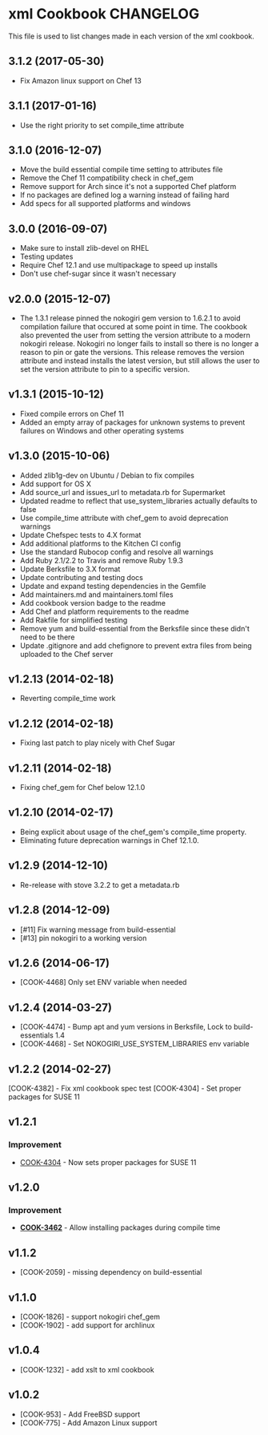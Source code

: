 # xml Cookbook CHANGELOG

This file is used to list changes made in each version of the xml cookbook.

## 3.1.2 (2017-05-30)

- Fix Amazon linux support on Chef 13

## 3.1.1 (2017-01-16)

- Use the right priority to set compile_time attribute

## 3.1.0 (2016-12-07)

- Move the build essential compile time setting to attributes file
- Remove the Chef 11 compatibility check in chef_gem
- Remove support for Arch since it's not a supported Chef platform
- If no packages are defined log a warning instead of failing hard
- Add specs for all supported platforms and windows

## 3.0.0 (2016-09-07)

- Make sure to install zlib-devel on RHEL
- Testing updates
- Require Chef 12.1 and use multipackage to speed up installs
- Don't use chef-sugar since it wasn't necessary

## v2.0.0 (2015-12-07)

- The 1.3.1 release pinned the nokogiri gem version to 1.6.2.1 to avoid compilation failure that occured at some point in time. The cookbook also prevented the user from setting the version attribute to a modern nokogiri release. Nokogiri no longer fails to install so there is no longer a reason to pin or gate the versions. This release removes the version attribute and instead installs the latest version, but still allows the user to set the version attribute to pin to a specific version.

## v1.3.1 (2015-10-12)

- Fixed compile errors on Chef 11
- Added an empty array of packages for unknown systems to prevent failures on Windows and other operating systems

## v1.3.0 (2015-10-06)

- Added zlib1g-dev on Ubuntu / Debian to fix compiles
- Add support for OS X
- Add source_url and issues_url to metadata.rb for Supermarket
- Updated readme to reflect that use_system_libraries actually defaults to false
- Use compile_time attribute with chef_gem to avoid deprecation warnings
- Update Chefspec tests to 4.X format
- Add additional platforms to the Kitchen CI config
- Use the standard Rubocop config and resolve all warnings
- Add Ruby 2.1/2.2 to Travis and remove Ruby 1.9.3
- Update Berksfile to 3.X format
- Update contributing and testing docs
- Update and expand testing dependencies in the Gemfile
- Add maintainers.md and maintainers.toml files
- Add cookbook version badge to the readme
- Add Chef and platform requirements to the readme
- Add Rakfile for simplified testing
- Remove yum and build-essential from the Berksfile since these didn't need to be there
- Update .gitignore and add chefignore to prevent extra files from being uploaded to the Chef server

## v1.2.13 (2014-02-18)

- Reverting compile_time work

## v1.2.12 (2014-02-18)

- Fixing last patch to play nicely with Chef Sugar

## v1.2.11 (2014-02-18)

- Fixing chef_gem for Chef below 12.1.0

## v1.2.10 (2014-02-17)

- Being explicit about usage of the chef_gem's compile_time property.
- Eliminating future deprecation warnings in Chef 12.1.0.

## v1.2.9 (2014-12-10)

- Re-release with stove 3.2.2 to get a metadata.rb

## v1.2.8 (2014-12-09)

- [#11] Fix warning message from build-essential
- [#13] pin nokogiri to a working version

## v1.2.6 (2014-06-17)

- [COOK-4468] Only set ENV variable when needed

## v1.2.4 (2014-03-27)

- [COOK-4474] - Bump apt and yum versions in Berksfile, Lock to build-essentials 1.4
- [COOK-4468] - Set NOKOGIRI_USE_SYSTEM_LIBRARIES env variable

## v1.2.2 (2014-02-27)

[COOK-4382] - Fix xml cookbook spec test [COOK-4304] - Set proper packages for SUSE 11

## v1.2.1

### Improvement

- [COOK-4304](https://tickets.chef.io/browse/COOK-4304) - Now sets proper packages for SUSE 11

## v1.2.0

### Improvement

- **[COOK-3462](https://tickets.chef.io/browse/COOK-3462)** - Allow installing packages during compile time

## v1.1.2

- [COOK-2059] - missing dependency on build-essential

## v1.1.0

- [COOK-1826] - support nokogiri chef_gem
- [COOK-1902] - add support for archlinux

## v1.0.4

- [COOK-1232] - add xslt to xml cookbook

## v1.0.2

- [COOK-953] - Add FreeBSD support
- [COOK-775] - Add Amazon Linux support
